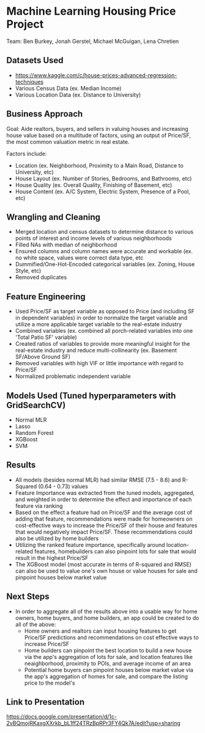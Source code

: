 # Machine Learning Housing Price Project
Team: Ben Burkey, Jonah Gerstel, Michael McGuigan, Lena Chretien

## Datasets Used

-  https://www.kaggle.com/c/house-prices-advanced-regression-techniques
-  Various Census Data (ex. Median Income)
-  Various Location Data (ex. Distance to University)

## Business Approach

Goal: Aide realtors, buyers, and sellers in valuing houses and increasing house value based on a multitude of factors, using an output of Price/SF,  the most common valuation metric in real estate.

Factors include:

- Location (ex. Neighborhood, Proximity to a Main Road, Distance to University, etc)
- House Layout (ex. Number of Stories, Bedrooms, and Bathrooms, etc)
- House Quality (ex. Overall Quality, Finishing of Basement, etc)
- House Content (ex. A/C System,  Electric System, Presence of a Pool,  etc)

## Wrangling and Cleaning

- Merged location and census datasets to determine distance to various points of interest and income levels of various neighborhoods
- Filled NAs with median of neighborhood
- Ensured columns and column names were accurate and workable (ex. no white space, values were correct data type, etc
- Dummified/One-Hot-Encoded categorical variables (ex. Zoning, House Style, etc)
- Removed duplicates

## Feature Engineering
- Used Price/SF as target variable as opposed to Price (and including SF in dependent variables) in order to normalize the target variable and utilize a more applicable target variable to the real-estate industry
- Combined variables (ex. combined all porch-related variables into one 'Total Patio SF' variable)
- Created ratios of variables to provide more meaningful insight for the real-estate industry and reduce multi-collinearity (ex. Basement SF/Above Ground SF)
- Removed variables with high VIF or little importance with regard to Price/SF
- Normalized problematic independent variable

## Models Used (Tuned hyperparameters with GridSearchCV)
- Normal MLR
- Lasso
- Random Forest
- XGBoost
- SVM

## Results
- All models (besides normal MLR) had similar RMSE (7.5 - 8.6) and R-Squared (0.64 - 0.73) values
- Feature Importance was extracted from the tuned models, aggregated, and weighted in order to determine the effect and importance of each feature via ranking
- Based on the effect a feature had on Price/SF and the average cost of adding that feature, recommendations were made for homeowners on cost-effective ways to increase the Price/SF of their house and features that would negatively impact Price/SF. These recommendations could also be utilized by home builders
- Utilizing the ranked feature importance, specifically around location-related features, homebuilders can also pinpoint lots for sale that would result in the highest Price/SF
- The XGBoost model (most accurate in terms of R-squared and RMSE) can also be used to value one's own house or value houses for sale and pinpoint houses below market value

## Next Steps
- In order to aggregate all of the results above into a usable way for home owners, home buyers, and home builders, an app could be created to do all of the above:
  - Home owners and realtors can input housing features to get Price/SF predictions and recommendations on cost effective ways to increase Price/SF
  - Home builders can pinpoint the best location to build a new house via the app's aggregation of lots for sale, and location features like neaighborhood, proximity to POIs, and average income of an area
  - Potential home buyers can pinpoint houses below market value via the app's aggregation of homes for sale, and compare the listing price to the model's

## Link to Presentation
https://docs.google.com/presentation/d/1c-2vBQmojRKaxgXXrkb_bL1ff24TRzBpRPr3FY4Qk7A/edit?usp=sharing



